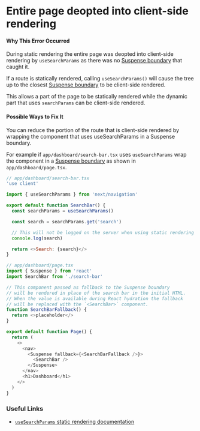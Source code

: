 # Entire page deopted into client-side rendering

#### Why This Error Occurred

During static rendering the entire page was deopted into client-side rendering by `useSearchParams` as there was no [Suspense boundary](https://nextjs.org/docs/app/building-your-application/routing/loading-ui-and-streaming#example-using-suspense-boundaries) that caught it.

If a route is statically rendered, calling `useSearchParams()` will cause the tree up to the closest [Suspense boundary](https://nextjs.org/docs/app/building-your-application/routing/loading-ui-and-streaming#example-using-suspense-boundaries) to be client-side rendered.

This allows a part of the page to be statically rendered while the dynamic part that uses `searchParams` can be client-side rendered.

#### Possible Ways to Fix It

You can reduce the portion of the route that is client-side rendered by wrapping the component that uses useSearchParams in a Suspense boundary.

For example if `app/dashboard/search-bar.tsx` uses `useSearchParams` wrap the component in a [Suspense boundary](https://nextjs.org/docs/app/building-your-application/routing/loading-ui-and-streaming#example-using-suspense-boundaries) as shown in `app/dashboard/page.tsx`.

```js
// app/dashboard/search-bar.tsx
'use client'

import { useSearchParams } from 'next/navigation'

export default function SearchBar() {
  const searchParams = useSearchParams()

  const search = searchParams.get('search')

  // This will not be logged on the server when using static rendering
  console.log(search)

  return <>Search: {search}</>
}
```

```js
// app/dashboard/page.tsx
import { Suspense } from 'react'
import SearchBar from './search-bar'

// This component passed as fallback to the Suspense boundary
// will be rendered in place of the search bar in the initial HTML.
// When the value is available during React hydration the fallback
// will be replaced with the `<SearchBar>` component.
function SearchBarFallback() {
  return <>placeholder</>
}

export default function Page() {
  return (
    <>
      <nav>
        <Suspense fallback={<SearchBarFallback />}>
          <SearchBar />
        </Suspense>
      </nav>
      <h1>Dashboard</h1>
    </>
  )
}
```

### Useful Links

- [`useSearchParams` static rendering documentation](https://nextjs.org/docs/api-reference/use-search-params#static-rendering)

